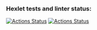 ### Hexlet tests and linter status:
[![Actions Status](https://github.com/darklittlefinch/java-project-78/workflows/hexlet-check/badge.svg)](https://github.com/darklittlefinch/java-project-78/actions)
[![Actions Status](https://github.com/darklittlefinch/java-project-78/actions/workflows/main.yml/badge.svg)](https://github.com/darklittlefinch/java-project-78/actions/workflow/main.yml)

